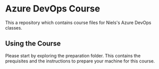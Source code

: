 # Azure DevOps Course

This a repository which contains course files for Niels's Azure DevOps classes.


## Using the Course


Please start by exploring the preparation folder. This contains the prequisites and the instructions to prepare your machine for this course.


